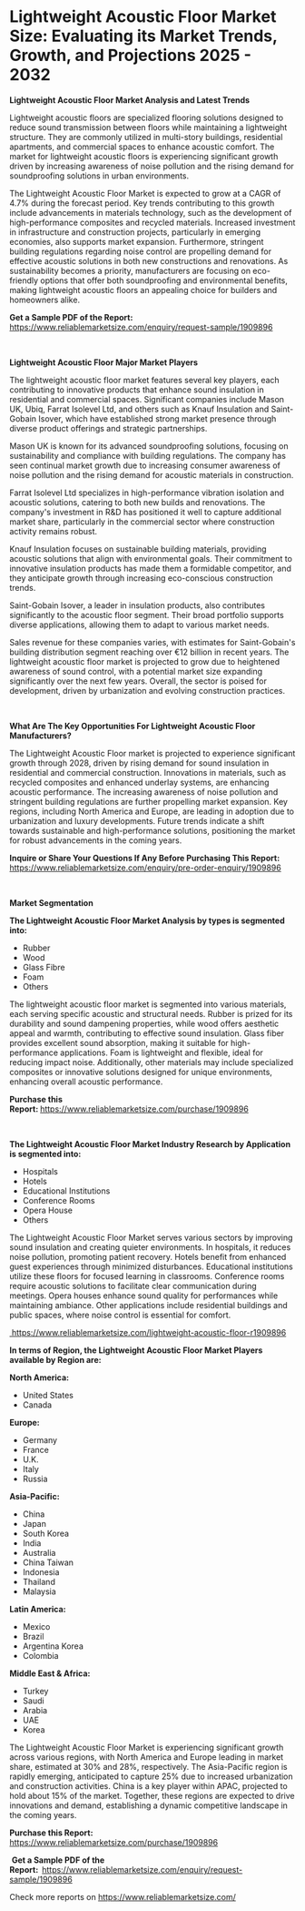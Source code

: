 <p><h1>Lightweight Acoustic Floor Market Size: Evaluating its Market Trends, Growth, and Projections 2025 - 2032</h1></p><p><strong>Lightweight Acoustic Floor Market Analysis and Latest Trends</strong></p>
<p><p>Lightweight acoustic floors are specialized flooring solutions designed to reduce sound transmission between floors while maintaining a lightweight structure. They are commonly utilized in multi-story buildings, residential apartments, and commercial spaces to enhance acoustic comfort. The market for lightweight acoustic floors is experiencing significant growth driven by increasing awareness of noise pollution and the rising demand for soundproofing solutions in urban environments.</p><p>The Lightweight Acoustic Floor Market is expected to grow at a CAGR of 4.7% during the forecast period. Key trends contributing to this growth include advancements in materials technology, such as the development of high-performance composites and recycled materials. Increased investment in infrastructure and construction projects, particularly in emerging economies, also supports market expansion. Furthermore, stringent building regulations regarding noise control are propelling demand for effective acoustic solutions in both new constructions and renovations. As sustainability becomes a priority, manufacturers are focusing on eco-friendly options that offer both soundproofing and environmental benefits, making lightweight acoustic floors an appealing choice for builders and homeowners alike.</p></p>
<p><strong>Get a Sample PDF of the Report:&nbsp;</strong> <a href="https://www.reliablemarketsize.com/enquiry/request-sample/1909896?utm_campaign=2413&utm_medium=2&utm_source=Github&utm_content=ia&utm_term=06042025&utm_id=lightweight-acoustic-floor">https://www.reliablemarketsize.com/enquiry/request-sample/1909896</a></p>
<p>&nbsp;</p>
<p><strong>Lightweight Acoustic Floor Major Market Players</strong></p>
<p><p>The lightweight acoustic floor market features several key players, each contributing to innovative products that enhance sound insulation in residential and commercial spaces. Significant companies include Mason UK, Ubiq, Farrat Isolevel Ltd, and others such as Knauf Insulation and Saint-Gobain Isover, which have established strong market presence through diverse product offerings and strategic partnerships.</p><p>Mason UK is known for its advanced soundproofing solutions, focusing on sustainability and compliance with building regulations. The company has seen continual market growth due to increasing consumer awareness of noise pollution and the rising demand for acoustic materials in construction.</p><p>Farrat Isolevel Ltd specializes in high-performance vibration isolation and acoustic solutions, catering to both new builds and renovations. The company's investment in R&D has positioned it well to capture additional market share, particularly in the commercial sector where construction activity remains robust.</p><p>Knauf Insulation focuses on sustainable building materials, providing acoustic solutions that align with environmental goals. Their commitment to innovative insulation products has made them a formidable competitor, and they anticipate growth through increasing eco-conscious construction trends.</p><p>Saint-Gobain Isover, a leader in insulation products, also contributes significantly to the acoustic floor segment. Their broad portfolio supports diverse applications, allowing them to adapt to various market needs.</p><p>Sales revenue for these companies varies, with estimates for Saint-Gobain's building distribution segment reaching over €12 billion in recent years. The lightweight acoustic floor market is projected to grow due to heightened awareness of sound control, with a potential market size expanding significantly over the next few years. Overall, the sector is poised for development, driven by urbanization and evolving construction practices.</p></p>
<p>&nbsp;</p>
<p><strong>What Are The Key Opportunities For Lightweight Acoustic Floor Manufacturers?</strong></p>
<p><p>The Lightweight Acoustic Floor market is projected to experience significant growth through 2028, driven by rising demand for sound insulation in residential and commercial construction. Innovations in materials, such as recycled composites and enhanced underlay systems, are enhancing acoustic performance. The increasing awareness of noise pollution and stringent building regulations are further propelling market expansion. Key regions, including North America and Europe, are leading in adoption due to urbanization and luxury developments. Future trends indicate a shift towards sustainable and high-performance solutions, positioning the market for robust advancements in the coming years.</p></p>
<p><strong>Inquire or Share Your Questions If Any Before Purchasing This Report:</strong> <a href="https://www.reliablemarketsize.com/enquiry/pre-order-enquiry/1909896?utm_campaign=2413&utm_medium=2&utm_source=Github&utm_content=ia&utm_term=06042025&utm_id=lightweight-acoustic-floor">https://www.reliablemarketsize.com/enquiry/pre-order-enquiry/1909896</a></p>
<p>&nbsp;</p>
<p><strong>Market Segmentation</strong></p>
<p><strong>The Lightweight Acoustic Floor Market Analysis by types is segmented into:</strong></p>
<p><ul><li>Rubber</li><li>Wood</li><li>Glass Fibre</li><li>Foam</li><li>Others</li></ul></p>
<p><p>The lightweight acoustic floor market is segmented into various materials, each serving specific acoustic and structural needs. Rubber is prized for its durability and sound dampening properties, while wood offers aesthetic appeal and warmth, contributing to effective sound insulation. Glass fiber provides excellent sound absorption, making it suitable for high-performance applications. Foam is lightweight and flexible, ideal for reducing impact noise. Additionally, other materials may include specialized composites or innovative solutions designed for unique environments, enhancing overall acoustic performance.</p></p>
<p><strong>Purchase this Report:&nbsp;</strong><a href="https://www.reliablemarketsize.com/purchase/1909896?utm_campaign=2413&utm_medium=2&utm_source=Github&utm_content=ia&utm_term=06042025&utm_id=lightweight-acoustic-floor">https://www.reliablemarketsize.com/purchase/1909896</a></p>
<p>&nbsp;</p>
<p><strong>The Lightweight Acoustic Floor Market Industry Research by Application is segmented into:</strong></p>
<p><ul><li>Hospitals</li><li>Hotels</li><li>Educational Institutions</li><li>Conference Rooms</li><li>Opera House</li><li>Others</li></ul></p>
<p><p>The Lightweight Acoustic Floor Market serves various sectors by improving sound insulation and creating quieter environments. In hospitals, it reduces noise pollution, promoting patient recovery. Hotels benefit from enhanced guest experiences through minimized disturbances. Educational institutions utilize these floors for focused learning in classrooms. Conference rooms require acoustic solutions to facilitate clear communication during meetings. Opera houses enhance sound quality for performances while maintaining ambiance. Other applications include residential buildings and public spaces, where noise control is essential for comfort.</p></p>
<p><a href="https://www.reliablemarketsize.com/lightweight-acoustic-floor-r1909896?utm_campaign=2413&utm_medium=2&utm_source=Github&utm_content=ia&utm_term=06042025&utm_id=lightweight-acoustic-floor">&nbsp;https://www.reliablemarketsize.com/lightweight-acoustic-floor-r1909896</a></p>
<p><strong>In terms of Region, the Lightweight Acoustic Floor Market Players available by Region are:</strong></p>
<p>
    <p> <strong> North America: </strong>
        <ul>
            <li>United States</li>
            <li>Canada</li>
        </ul>
        </p> 
    <p> <strong> Europe: </strong>
        <ul>
            <li>Germany</li>
            <li>France</li>
            <li>U.K.</li>
            <li>Italy</li>
            <li>Russia</li>
        </ul>
        </p> 
    <p> <strong> Asia-Pacific: </strong>
        <ul>
            <li>China</li>
            <li>Japan</li>
            <li>South Korea</li>
            <li>India</li>
            <li>Australia</li>
            <li>China Taiwan</li>
            <li>Indonesia</li>
            <li>Thailand</li>
            <li>Malaysia</li>
        </ul>
        </p> 
    <p> <strong> Latin America: </strong>
        <ul>
            <li>Mexico</li>
            <li>Brazil</li>
            <li>Argentina Korea</li>
            <li>Colombia</li>
        </ul>
        </p> 
    <p> <strong> Middle East & Africa: </strong>
        <ul>
            <li>Turkey</li>
            <li>Saudi</li>
            <li>Arabia</li>
            <li>UAE</li>
            <li>Korea</li>
        </ul>
    </p>
    </p>
<p><p>The Lightweight Acoustic Floor Market is experiencing significant growth across various regions, with North America and Europe leading in market share, estimated at 30% and 28%, respectively. The Asia-Pacific region is rapidly emerging, anticipated to capture 25% due to increased urbanization and construction activities. China is a key player within APAC, projected to hold about 15% of the market. Together, these regions are expected to drive innovations and demand, establishing a dynamic competitive landscape in the coming years.</p></p>
<p><strong>Purchase this Report: </strong><a href="https://www.reliablemarketsize.com/purchase/1909896?utm_campaign=2413&utm_medium=2&utm_source=Github&utm_content=ia&utm_term=06042025&utm_id=lightweight-acoustic-floor">https://www.reliablemarketsize.com/purchase/1909896</a></p>
<p>&nbsp;<strong>Get a Sample PDF of the Report:&nbsp;&nbsp;</strong><a href="https://www.reliablemarketsize.com/enquiry/request-sample/1909896?utm_campaign=2413&utm_medium=2&utm_source=Github&utm_content=ia&utm_term=06042025&utm_id=lightweight-acoustic-floor">https://www.reliablemarketsize.com/enquiry/request-sample/1909896</a></p>
<p><strong></strong></p>
<p>Check more reports on <a href="https://www.reliablemarketsize.com/?utm_campaign=2413&utm_medium=2&utm_source=Github&utm_content=ia&utm_term=06042025&utm_id=lightweight-acoustic-floor">https://www.reliablemarketsize.com/</a></p>